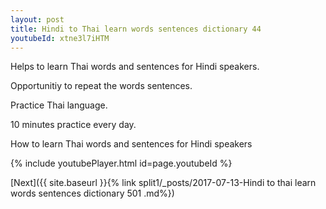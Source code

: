 ```yaml
---
layout: post
title: Hindi to Thai learn words sentences dictionary 44 
youtubeId: xtne3l7iHTM
---
```

 
 
Helps to learn Thai words and sentences for Hindi speakers.

Opportunitiy to repeat the words sentences. 

Practice Thai language. 
 
10 minutes practice every day. 
 
How to learn Thai words and sentences for Hindi speakers 
 
{% include youtubePlayer.html id=page.youtubeId %}
 
 
[Next]({{ site.baseurl }}{% link  split1/_posts/2017-07-13-Hindi to thai learn words sentences dictionary 501 .md%})
 

